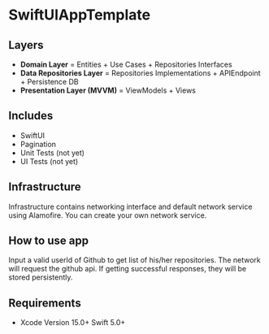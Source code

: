 # SwiftUIAppTemplate

## Layers
* **Domain Layer** = Entities + Use Cases + Repositories Interfaces
* **Data Repositories Layer** = Repositories Implementations + APIEndpoint + Persistence DB
* **Presentation Layer (MVVM)** = ViewModels + Views
 
## Includes
* SwiftUI
* Pagination
* Unit Tests (not yet)
* UI Tests (not yet)

## Infrastructure
Infrastructure contains networking interface and default network service using Alamofire. You can create your own network service.

## How to use app
Input a valid userId of Github to get list of his/her repositories. The network will request the github api. If getting successful responses, they will be stored persistently.

## Requirements
* Xcode Version 15.0+  Swift 5.0+
